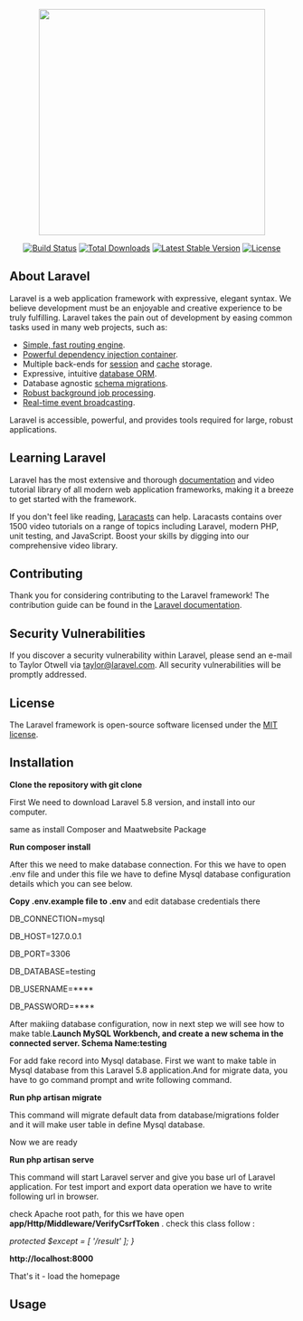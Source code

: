 <p align="center"><img src="https://res.cloudinary.com/dtfbvvkyp/image/upload/v1566331377/laravel-logolockup-cmyk-red.svg" width="400"></p>

<p align="center">
<a href="https://travis-ci.org/laravel/framework"><img src="https://travis-ci.org/laravel/framework.svg" alt="Build Status"></a>
<a href="https://packagist.org/packages/laravel/framework"><img src="https://poser.pugx.org/laravel/framework/d/total.svg" alt="Total Downloads"></a>
<a href="https://packagist.org/packages/laravel/framework"><img src="https://poser.pugx.org/laravel/framework/v/stable.svg" alt="Latest Stable Version"></a>
<a href="https://packagist.org/packages/laravel/framework"><img src="https://poser.pugx.org/laravel/framework/license.svg" alt="License"></a>
</p>

## About Laravel

Laravel is a web application framework with expressive, elegant syntax. We believe development must be an enjoyable and creative experience to be truly fulfilling. Laravel takes the pain out of development by easing common tasks used in many web projects, such as:

- [Simple, fast routing engine](https://laravel.com/docs/routing).
- [Powerful dependency injection container](https://laravel.com/docs/container).
- Multiple back-ends for [session](https://laravel.com/docs/session) and [cache](https://laravel.com/docs/cache) storage.
- Expressive, intuitive [database ORM](https://laravel.com/docs/eloquent).
- Database agnostic [schema migrations](https://laravel.com/docs/migrations).
- [Robust background job processing](https://laravel.com/docs/queues).
- [Real-time event broadcasting](https://laravel.com/docs/broadcasting).

Laravel is accessible, powerful, and provides tools required for large, robust applications.

## Learning Laravel

Laravel has the most extensive and thorough [documentation](https://laravel.com/docs) and video tutorial library of all modern web application frameworks, making it a breeze to get started with the framework.

If you don't feel like reading, [Laracasts](https://laracasts.com) can help. Laracasts contains over 1500 video tutorials on a range of topics including Laravel, modern PHP, unit testing, and JavaScript. Boost your skills by digging into our comprehensive video library.

## Contributing

Thank you for considering contributing to the Laravel framework! The contribution guide can be found in the [Laravel documentation](https://laravel.com/docs/contributions).

## Security Vulnerabilities

If you discover a security vulnerability within Laravel, please send an e-mail to Taylor Otwell via [taylor@laravel.com](mailto:taylor@laravel.com). All security vulnerabilities will be promptly addressed.

## License

The Laravel framework is open-source software licensed under the [MIT license](https://opensource.org/licenses/MIT).


## Installation
**Clone the repository with git clone**

First We need to download Laravel 5.8 version, and install into our computer.

same as install Composer and Maatwebsite Package 

**Run composer install**

After this we need to make database connection. For this we have to open .env file and under this file we have to define Mysql database configuration details which you can see below.

**Copy .env.example file to .env** and edit database credentials there

DB_CONNECTION=mysql

DB_HOST=127.0.0.1

DB_PORT=3306

DB_DATABASE=testing

DB_USERNAME=****

DB_PASSWORD=****

After makiing database configuration, now in next step we will see how to make table.**Launch MySQL Workbench, and create a new schema in the connected server. Schema Name:testing**

For add fake record into Mysql database. First we want to make table in Mysql database from this Laravel 5.8 application.And for migrate data, you have to go command prompt and write following command.

**Run php artisan migrate**

This command will migrate default data from database/migrations folder and it will make user table in define Mysql database.


Now we are ready

**Run php artisan serve**

This command will start Laravel server and give you base url of Laravel application. For test import and export data operation we have to write following url in browser.

check Apache root path, for this we have open **app/Http/Middleware/VerifyCsrfToken** . check this class follow :

*protected $except = [
        '/result'
    ];
}*

**http://localhost:8000**

That's it - load the homepage

## Usage
